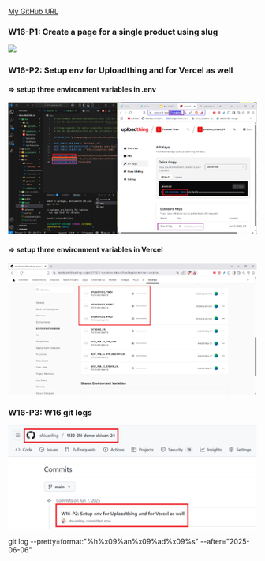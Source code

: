 [My GitHub URL](https://github.com/shiuanling/1132-2N-demo-24.git)

### W16-P1: Create a page for a single product using slug
![](w16-p1.png)

### W16-P2: Setup env for Uploadthing and for Vercel as well
 
#### => setup three environment variables in .env
 
![](w16-p2-1.png)
 
#### => setup three environment variables in Vercel
 
![](w16-p2-2.png)

### W16-P3: W16 git logs
![](w16-p3.png)

git log --pretty=format:"%h%x09%an%x09%ad%x09%s" --after="2025-06-06"